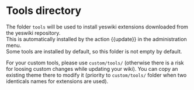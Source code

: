 # Tools directory

The folder `tools` will be used to install yeswiki extensions downloaded from the yeswiki repository.  
This is automatically installed by the action {{update}} in the administration menu.  
Some tools are installed by default, so this folder is not empty by default.  

For your custom tools, please use `custom/tools/` (otherwise there is a risk for loosing custom changes while updating your wiki). You can copy an existing theme there to modify it (priority to `custom/tools/` folder when two identicals names for extensions are used).
